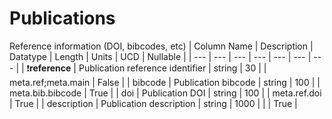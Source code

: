 # Publications
Reference information (DOI, bibcodes, etc)
| Column Name | Description | Datatype | Length | Units  | UCD | Nullable |
| --- | --- | --- | --- | --- | --- | --- |
| :exclamation:**reference** | Publication reference identifier | string | 30 |  | meta.ref;meta.main | False |
| bibcode | Publication bibcode | string | 100 |  | meta.bib.bibcode | True |
| doi | Publication DOI | string | 100 |  | meta.ref.doi | True |
| description | Publication description | string | 1000 |  |  | True |

